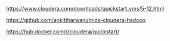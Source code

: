 
https://www.cloudera.com/downloads/quickstart_vms/5-12.html

https://github.com/ankittharwani/mids-cloudera-hadoop

https://hub.docker.com/r/cloudera/quickstart/

